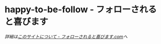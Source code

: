 # happy-to-be-follow - フォローされると喜びます
###### 詳細は[このサイトについて - フォローされると喜びます.com](https://フォローされると喜びます.com/info/)へ

